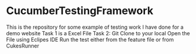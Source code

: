 # CucumberTestingFramework
This is the repository for some example of testing work I have done for a demo website
Task 1 is a Excel File
Task 2: 
Git Clone to your local
Open the File using Eclipes IDE
Run the test either from the feature file or from CukesRunner 
